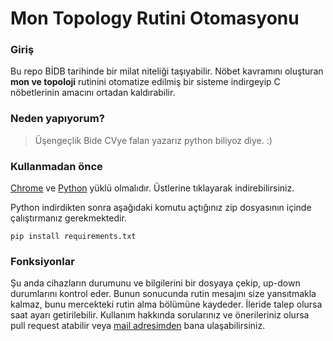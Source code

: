 # Mon Topology Rutini Otomasyonu

### Giriş
Bu repo BİDB tarihinde bir milat niteliği taşıyabilir. Nöbet kavramını oluşturan **mon ve topoloji** rutinini otomatize edilmiş bir sisteme indirgeyip C nöbetlerinin amacını ortadan kaldırabilir.

### Neden yapıyorum?

> Üşengeçlik
> Bide CVye falan yazarız python biliyoz diye. :)

### Kullanmadan önce

[Chrome](https://dl.google.com/tag/s/appguid%3D%7B8A69D345-D564-463C-AFF1-A69D9E530F96%7D%26iid%3D%7B4B77B947-B1C7-F937-671D-C61FBD15373E%7D%26lang%3Dtr%26browser%3D4%26usagestats%3D1%26appname%3DGoogle%2520Chrome%26needsadmin%3Dprefers%26ap%3Dx64-stable-statsdef_1%26brand%3DFKPE%26installdataindex%3Dempty/update2/installers/ChromeSetup.exe) ve [Python](https://www.python.org/ftp/python/3.10.0/python-3.10.0-amd64.exe) yüklü olmalıdır. Üstlerine tıklayarak indirebilirsiniz.

Python indirdikten sonra aşağıdaki komutu açtığınız zip dosyasının içinde çalıştırmanız gerekmektedir.

```pip install requirements.txt```

### Fonksiyonlar

<!-- Topology sisteminde değişiklik olursa kodda bazı kısımların güncellenmesi gerekebilir. -->
<!-- Mon için şu anda süper bir rutin alıyor, test edilmedi ama text formatlaması çok iyi oldu; kendimi aştım orda. -->

Şu anda cihazların durumunu ve bilgilerini bir dosyaya çekip, up-down durumlarını kontrol eder. Bunun sonucunda rutin mesajını size yansıtmakla kalmaz, bunu mercekteki rutin alma bölümüne kaydeder. İleride talep olursa saat ayarı getirilebilir. Kullanım hakkında sorularınız ve önerileriniz olursa pull request atabilir veya [mail adresimden](mailto:saraclioglu20@itu.edu.tr) bana ulaşabilirsiniz.
